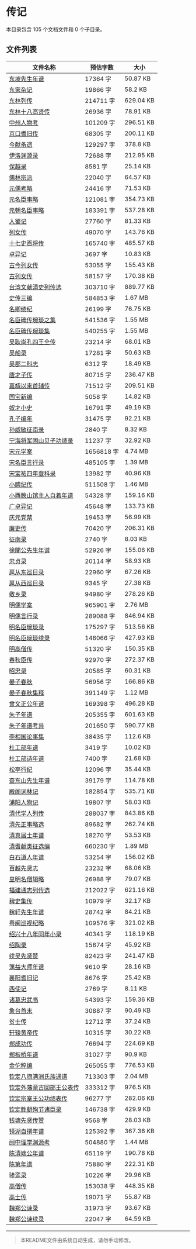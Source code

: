 # 传记

本目录包含 105 个文档文件和 0 个子目录。

## 文件列表

| 文件名称 | 预估字数 | 大小 |
|---------|---------|------|
| [东坡先生年谱](史藏/传记/东坡先生年谱.md) | 17364 字 | 50.87 KB |
| [东家杂记](史藏/传记/东家杂记.md) | 19866 字 | 58.2 KB |
| [东林列传](史藏/传记/东林列传.md) | 214711 字 | 629.04 KB |
| [东林十八高贤传](史藏/传记/东林十八高贤传.md) | 26936 字 | 78.91 KB |
| [中州人物考](史藏/传记/中州人物考.md) | 101209 字 | 296.51 KB |
| [京口耆旧传](史藏/传记/京口耆旧传.md) | 68305 字 | 200.11 KB |
| [今献备遗](史藏/传记/今献备遗.md) | 129297 字 | 378.8 KB |
| [伊洛渊源录](史藏/传记/伊洛渊源录.md) | 72688 字 | 212.95 KB |
| [保越录](史藏/传记/保越录.md) | 8581 字 | 25.14 KB |
| [儒林宗派](史藏/传记/儒林宗派.md) | 22040 字 | 64.57 KB |
| [元儒考略](史藏/传记/元儒考略.md) | 24416 字 | 71.53 KB |
| [元名臣事略](史藏/传记/元名臣事略.md) | 121081 字 | 354.73 KB |
| [元朝名臣事略](史藏/传记/元朝名臣事略.md) | 183391 字 | 537.28 KB |
| [入蜀记](史藏/传记/入蜀记.md) | 27760 字 | 81.33 KB |
| [列女传](史藏/传记/列女传.md) | 49070 字 | 143.76 KB |
| [十七史百将传](史藏/传记/十七史百将传.md) | 165740 字 | 485.57 KB |
| [卓异记](史藏/传记/卓异记.md) | 3697 字 | 10.83 KB |
| [古今列女传](史藏/传记/古今列女传.md) | 53055 字 | 155.43 KB |
| [古列女传](史藏/传记/古列女传.md) | 58157 字 | 170.38 KB |
| [台湾文献清史列传选](史藏/传记/台湾文献清史列传选.md) | 303710 字 | 889.77 KB |
| [史传三编](史藏/传记/史传三编.md) | 584853 字 | 1.67 MB |
| [名卿绩纪](史藏/传记/名卿绩纪.md) | 26199 字 | 76.75 KB |
| [名臣碑传琬琰之集](史藏/传记/名臣碑传琬琰之集.md) | 541536 字 | 1.55 MB |
| [名臣碑传琬琰集](史藏/传记/名臣碑传琬琰集.md) | 540255 字 | 1.55 MB |
| [吴耿尚孔四王全传](史藏/传记/吴耿尚孔四王全传.md) | 23214 字 | 68.01 KB |
| [吴船录](史藏/传记/吴船录.md) | 17281 字 | 50.63 KB |
| [吴郡二科志](史藏/传记/吴郡二科志.md) | 6312 字 | 18.49 KB |
| [唐才子传](史藏/传记/唐才子传.md) | 80715 字 | 236.47 KB |
| [嘉靖以来首辅传](史藏/传记/嘉靖以来首辅传.md) | 71512 字 | 209.51 KB |
| [国宝新编](史藏/传记/国宝新编.md) | 5058 字 | 14.82 KB |
| [奴才小史](史藏/传记/奴才小史.md) | 16791 字 | 49.19 KB |
| [孔子编年](史藏/传记/孔子编年.md) | 31475 字 | 92.21 KB |
| [孙威敏征南录](史藏/传记/孙威敏征南录.md) | 2840 字 | 8.32 KB |
| [宁海将军固山贝子功绩录](史藏/传记/宁海将军固山贝子功绩录.md) | 11237 字 | 32.92 KB |
| [宋元学案](史藏/传记/宋元学案.md) | 1656818 字 | 4.74 MB |
| [宋名臣言行录](史藏/传记/宋名臣言行录.md) | 485105 字 | 1.39 MB |
| [宋宝祐四年登科录](史藏/传记/宋宝祐四年登科录.md) | 13982 字 | 40.96 KB |
| [小腆纪传](史藏/传记/小腆纪传.md) | 511508 字 | 1.46 MB |
| [小酉腴山馆主人自着年谱](史藏/传记/小酉腴山馆主人自着年谱.md) | 54328 字 | 159.16 KB |
| [广卓异记](史藏/传记/广卓异记.md) | 45648 字 | 133.73 KB |
| [庆元党禁](史藏/传记/庆元党禁.md) | 19453 字 | 56.99 KB |
| [廉吏传](史藏/传记/廉吏传.md) | 70420 字 | 206.31 KB |
| [征南录](史藏/传记/征南录.md) | 2740 字 | 8.03 KB |
| [徐闇公先生年谱](史藏/传记/徐闇公先生年谱.md) | 52926 字 | 155.06 KB |
| [忠贞录](史藏/传记/忠贞录.md) | 20114 字 | 58.93 KB |
| [扈从东巡日录](史藏/传记/扈从东巡日录.md) | 22960 字 | 67.26 KB |
| [扈从西巡日录](史藏/传记/扈从西巡日录.md) | 9345 字 | 27.38 KB |
| [敬乡录](史藏/传记/敬乡录.md) | 94980 字 | 278.26 KB |
| [明儒学案](史藏/传记/明儒学案.md) | 965901 字 | 2.76 MB |
| [明儒言行录](史藏/传记/明儒言行录.md) | 289088 字 | 846.94 KB |
| [明名臣琬琰录](史藏/传记/明名臣琬琰录.md) | 175297 字 | 513.56 KB |
| [明名臣琬琰续录](史藏/传记/明名臣琬琰续录.md) | 146066 字 | 427.93 KB |
| [明高僧传](史藏/传记/明高僧传.md) | 51320 字 | 150.35 KB |
| [春秋臣传](史藏/传记/春秋臣传.md) | 92970 字 | 272.37 KB |
| [昭忠录](史藏/传记/昭忠录.md) | 20585 字 | 60.31 KB |
| [晏子春秋](史藏/传记/晏子春秋.md) | 56956 字 | 166.86 KB |
| [晏子春秋集释](史藏/传记/晏子春秋集释.md) | 391149 字 | 1.12 MB |
| [曾文正公年谱](史藏/传记/曾文正公年谱.md) | 169398 字 | 496.28 KB |
| [朱子年谱](史藏/传记/朱子年谱.md) | 205355 字 | 601.63 KB |
| [朱子年谱考异](史藏/传记/朱子年谱考异.md) | 201650 字 | 590.77 KB |
| [李相国论事集](史藏/传记/李相国论事集.md) | 38435 字 | 112.6 KB |
| [杜工部年谱](史藏/传记/杜工部年谱.md) | 3419 字 | 10.02 KB |
| [杜工部诗年谱](史藏/传记/杜工部诗年谱.md) | 7400 字 | 21.68 KB |
| [松亭行纪](史藏/传记/松亭行纪.md) | 12096 字 | 35.44 KB |
| [查东山先生年谱](史藏/传记/查东山先生年谱.md) | 39179 字 | 114.78 KB |
| [殿阁词林记](史藏/传记/殿阁词林记.md) | 182854 字 | 535.71 KB |
| [浦阳人物记](史藏/传记/浦阳人物记.md) | 19807 字 | 58.03 KB |
| [清代学人列传](史藏/传记/清代学人列传.md) | 288037 字 | 843.86 KB |
| [清先正事略选](史藏/传记/清先正事略选.md) | 89682 字 | 262.74 KB |
| [清真居士年谱](史藏/传记/清真居士年谱.md) | 18270 字 | 53.53 KB |
| [清耆献类征选编](史藏/传记/清耆献类征选编.md) | 660230 字 | 1.89 MB |
| [白石道人年谱](史藏/传记/白石道人年谱.md) | 53254 字 | 156.02 KB |
| [百越先贤志](史藏/传记/百越先贤志.md) | 23232 字 | 68.06 KB |
| [皇明名僧辑略](史藏/传记/皇明名僧辑略.md) | 26988 字 | 79.07 KB |
| [福建通志列传选](史藏/传记/福建通志列传选.md) | 212022 字 | 621.16 KB |
| [稗史集传](史藏/传记/稗史集传.md) | 10979 字 | 32.17 KB |
| [稼轩先生年谱](史藏/传记/稼轩先生年谱.md) | 28742 字 | 84.21 KB |
| [粤闽巡视纪略](史藏/传记/粤闽巡视纪略.md) | 109576 字 | 321.02 KB |
| [绍兴十八年同年小录](史藏/传记/绍兴十八年同年小录.md) | 40341 字 | 118.19 KB |
| [绍陶录](史藏/传记/绍陶录.md) | 15674 字 | 45.92 KB |
| [续吴先贤赞](史藏/传记/续吴先贤赞.md) | 82423 字 | 241.47 KB |
| [蕅益大师年谱](史藏/传记/蕅益大师年谱.md) | 9610 字 | 28.16 KB |
| [襄阳耆旧记](史藏/传记/襄阳耆旧记.md) | 8676 字 | 25.42 KB |
| [西使记](史藏/传记/西使记.md) | 2769 字 | 8.11 KB |
| [诸葛忠武书](史藏/传记/诸葛忠武书.md) | 54393 字 | 159.36 KB |
| [象台首末](史藏/传记/象台首末.md) | 30887 字 | 90.49 KB |
| [贫士传](史藏/传记/贫士传.md) | 12712 字 | 37.24 KB |
| [轩辕黄帝传](史藏/传记/轩辕黄帝传.md) | 10315 字 | 30.22 KB |
| [郑成功传](史藏/传记/郑成功传.md) | 76694 字 | 224.69 KB |
| [郑板桥年谱](史藏/传记/郑板桥年谱.md) | 31027 字 | 90.9 KB |
| [金佗稡编](史藏/传记/金佗稡编.md) | 265055 字 | 776.53 KB |
| [钦定八旗满洲氏族通谱](史藏/传记/钦定八旗满洲氏族通谱.md) | 713303 字 | 2.04 MB |
| [钦定外藩蒙古回部王公表传](史藏/传记/钦定外藩蒙古回部王公表传.md) | 333312 字 | 976.5 KB |
| [钦定宗室王公功绩表传](史藏/传记/钦定宗室王公功绩表传.md) | 96277 字 | 282.06 KB |
| [钦定胜朝殉节诸臣录](史藏/传记/钦定胜朝殉节诸臣录.md) | 146738 字 | 429.9 KB |
| [钱塘先贤传赞](史藏/传记/钱塘先贤传赞.md) | 9568 字 | 28.03 KB |
| [镜湖自撰年谱](史藏/传记/镜湖自撰年谱.md) | 125392 字 | 367.36 KB |
| [闽中理学渊源考](史藏/传记/闽中理学渊源考.md) | 504880 字 | 1.44 MB |
| [陈清端公年谱](史藏/传记/陈清端公年谱.md) | 65119 字 | 190.78 KB |
| [陈第年谱](史藏/传记/陈第年谱.md) | 75880 字 | 222.31 KB |
| [骖鸾录](史藏/传记/骖鸾录.md) | 10226 字 | 29.96 KB |
| [高僧传](史藏/传记/高僧传.md) | 153038 字 | 448.35 KB |
| [高士传](史藏/传记/高士传.md) | 19071 字 | 55.87 KB |
| [魏郑公谏录](史藏/传记/魏郑公谏录.md) | 31973 字 | 93.67 KB |
| [魏郑公谏续录](史藏/传记/魏郑公谏续录.md) | 22047 字 | 64.59 KB |

---

> 本README文件由系统自动生成，请勿手动修改。
